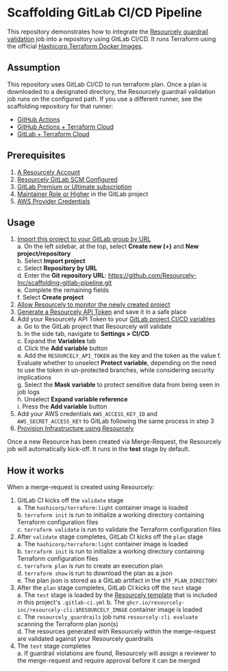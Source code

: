 # Scaffolding GitLab CI/CD Pipeline

This repository demonstrates how to integrate the [Resourcely guardrail validation](https://github.com/Resourcely-Inc/resourcely-gitLab-template) job into a repository using GitLab CI/CD. It runs Terraform using the official [Hashicorp Terraform Docker Images](https://github.com/hashicorp/terraform).

## Assumption

This repository uses GitLab CI/CD to run terraform plan. Once a plan is downloaded to a designated directory, the Resourcely guardrail validation job runs on the configured path. If you use a different runner, see the scaffolding repository for that runner:

- [GitHub Actions](https://github.com/Resourcely-Inc/scaffolding-github-actions)
- [GitHub Actions + Terraform Cloud](https://github.com/Resourcely-Inc/scaffolding-github-terraform-cloud)
- [GitLab + Terraform Cloud](https://github.com/Resourcely-Inc/scaffolding-gitlab-pipeline-terraform-cloud)

## Prerequisites

1. [A Resourcely Account](https://docs.resourcely.io/resourcely-terms/user-management/resourcely-account)
2. [Resourcely GitLab SCM Configured](https://docs.resourcely.io/integrations/source-code-management/gitlab)
3. [GitLab Premium or Ultimate subscription](https://about.gitlab.com/pricing/)
4. [Maintainer Role or Higher](https://docs.gitlab.com/ee/user/permissions.html#roles) in the GitLab project
5. [AWS Provider Credentials](https://registry.terraform.io/providers/hashicorp/aws/latest/docs#authentication-and-configuration)

## Usage

1. [Import this project to your GitLab group by URL](https://docs.gitlab.com/ee/user/project/import/repo_by_url.html)  
    a. On the left sidebar, at the top, select **Create new (+)** and **New project/repository**  
    b. Select **Import project**  
    c. Select **Repository by URL**  
    d. Enter the **Git repository URL**: https://github.com/Resourcely-Inc/scaffolding-gitlab-pipeline.git  
    e. Complete the remaining fields  
    f. Select **Create project**
2. [Allow Resourcely to monitor the newly created project](https://docs.resourcely.io/onboarding/source-code-management-integration/gitlab#choosing-a-repository-for-resourcely-to-monitor)
3. [Generate a Resourcely API Token](https://docs.resourcely.io/onboarding/api-access-token-generation) and save it in a safe place
4. Add your Resourcely API Token to your [GitLab project CI/CD variables](https://docs.gitlab.com/ee/ci/variables/)  
    a. Go to the GitLab project that Resourcely will validate  
    b. In the side tab, navigate to **Settings > CI/CD**  
    c. Expand the **Variables** tab  
    d. Click the **Add variable** button  
    e. Add the `RESOURCELY_API_TOKEN` as the key and the token as the value
    f. Evaluate whether to unselect **Protect variable**, depending on the need to use the token in un-protected branches, while considering security implications  
    g. Select the **Mask variable** to protect sensitive data from being seen in job logs  
    h. Unselect **Expand variable reference**  
    i. Press the **Add variable** button  
5. Add your AWS credentials `AWS_ACCESS_KEY_ID` and `AWS_SECRET_ACCESS_KEY` to GitLab following the same process in step 3
6. [Provision Infrastructure using Resourcely](https://docs.resourcely.io/using-resourcely)

Once a new Resource has been created via Merge-Request, the Resourcely job will automatically kick-off. It runs in the **test** stage by default.

## How it works

When a merge-request is created using Resourcely:

1. GitLab CI kicks off the `validate` stage  
    a. The `hashicorp/terraform:light` container image is loaded  
    b. `terraform init` is run to initialize a working directory containing Terraform configuration files  
    c. `terraform validate` is run to validate the Terraform configuration files  
2. After `validate` stage completes, GitLab CI kicks off the `plan` stage  
    a. The `hashicorp/terraform:light` container image is loaded  
    b. `terraform init` is run to initialize a working directory containing Terraform configuration files  
    c. `terraform plan` is run to create an execution plan  
    d. `terraform show` is run to download the plan as a json  
    e. The plan json is stored as a GitLab artifact in the `$TF_PLAN_DIRECTORY`  
3. After the `plan` stage completes, GitLab CI kicks off the `test` stage  
    a. The `test` stage is loaded by the [Resourcely template](https://gitlab.com/fern-inc/resourcely/resourcely-gitlab-guardrails) that is included in this project's `.gitlab-ci.yml` 
    b. The `ghcr.io/resourcely-inc/resourcely-cli:$RESOURCELY_IMAGE` container image is loaded  
    c. The `resourcely_guardrails` job runs `resourcely-cli evaluate` scanning the Terraform plan json(s)  
    d. The resources generated with Resourcely within the merge-request are validated against your Resourcely guardrails  
4. The `test` stage completes  
    a. If guardrail violations are found, Resourcely will assign a reviewer to the merge-request and require approval before it can be merged
